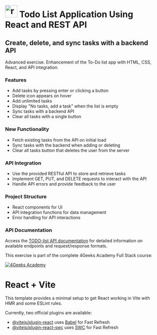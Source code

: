 # <img src="https://skillicons.dev/icons?i=react" height="40" alt="react logo"  /> Todo List Application Using React and REST API

## Create, delete, and sync tasks with a backend API

Advanced exercise. Enhancement of the To-Do list app with HTML, CSS, React, and API integration.

### Features

- Add tasks by pressing enter or clicking a button
- Delete icon appears on hover
- Add unlimited tasks
- Display "No tasks, add a task" when the list is empty
- Sync tasks with a backend API
- Clear all tasks with a single button

### New Functionality

- Fetch existing tasks from the API on initial load
- Sync tasks with the backend when adding or deleting
- Clear all tasks button that deletes the user from the server

### API Integration

- Use the provided RESTful API to store and retrieve tasks
- Implement GET, PUT, and DELETE requests to interact with the API
- Handle API errors and provide feedback to the user

### Project Structure

- React components for UI
- API integration functions for data management
- Error handling for API interactions

### API Documentation

Access the [TODO-list API documentation](https://playground.4geeks.com/todo/docs) for detailed information on available endpoints and request/response formats.

This exercise is part of the complete 4Geeks Academy Full Stack course:

[![4Geeks Academy](https://img.shields.io/badge/4Geeks%20Academy-blue.svg)](https://4geeks.com/interactive-coding-tutorial/todo-list)

# React + Vite

This template provides a minimal setup to get React working in Vite with HMR and some ESLint rules.

Currently, two official plugins are available:

- [@vitejs/plugin-react](https://github.com/vitejs/vite-plugin-react/blob/main/packages/plugin-react/README.md) uses [Babel](https://babeljs.io/) for Fast Refresh
- [@vitejs/plugin-react-swc](https://github.com/vitejs/vite-plugin-react-swc) uses [SWC](https://swc.rs/) for Fast Refresh
